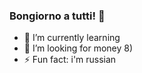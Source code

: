 ### Bongiorno a tutti! 👋


- 🌱 I’m currently learning 
- 🤔 I’m looking for money 8)
- ⚡ Fun fact: i'm russian
